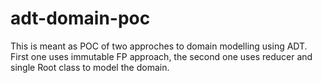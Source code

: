 # adt-domain-poc

This is meant as POC of two approches to domain modelling using ADT. First one uses immutable FP approach, the second one uses reducer and single Root class to model the domain.